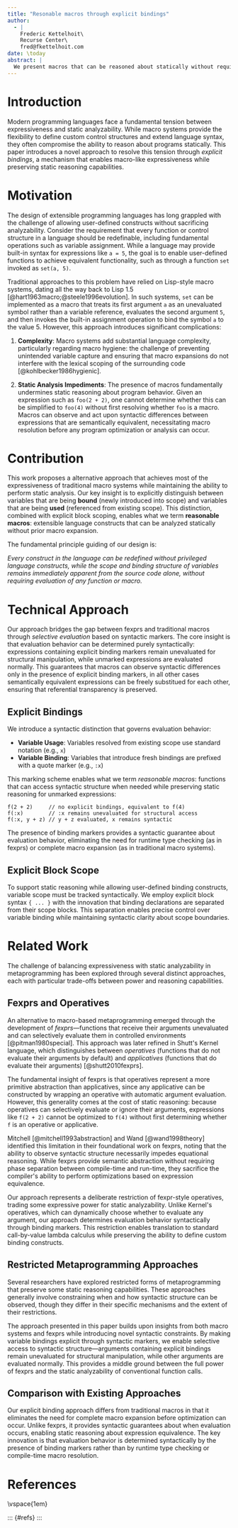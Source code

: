 ```yaml
---
title: "Resonable macros through explicit bindings"
author:
  - |
    Frederic Kettelhoit\
    Recurse Center\
    fred@fkettelhoit.com
date: \today
abstract: |
  We present macros that can be reasoned about statically without requiring a macro expansion phase. This is achieved by distinguishing variables that are being _bound_ from variables that are being _used_, in combination with _explicit block scopes_. The resulting macro system enables _local reasoning_, by supporting local evaluation without requiring full knowledge of the macros in scope.
---
```


# Introduction

Modern programming languages face a fundamental tension between expressiveness and static analyzability. While macro systems provide the flexibility to define custom control structures and extend language syntax, they often compromise the ability to reason about programs statically. This paper introduces a novel approach to resolve this tension through _explicit bindings_, a mechanism that enables macro-like expressiveness while preserving static reasoning capabilities.

# Motivation

The design of extensible programming languages has long grappled with the challenge of allowing user-defined constructs without sacrificing analyzability. Consider the requirement that every function or control structure in a language should be redefinable, including fundamental operations such as variable assignment. While a language may provide built-in syntax for expressions like `a = 5`, the goal is to enable user-defined functions to achieve equivalent functionality, such as through a function `set` invoked as `set(a, 5)`.

Traditional approaches to this problem have relied on Lisp-style macro systems, dating all the way back to Lisp 1.5 [@hart1963macro;@steele1996evolution]. In such systems, `set` can be implemented as a macro that treats its first argument `a` as an unevaluated symbol rather than a variable reference, evaluates the second argument `5`, and then invokes the built-in assignment operation to bind the symbol `a` to the value 5. However, this approach introduces significant complications:

1. **Complexity**: Macro systems add substantial language complexity, particularly regarding macro hygiene: the challenge of preventing unintended variable capture and ensuring that macro expansions do not interfere with the lexical scoping of the surrounding code [@kohlbecker1986hygienic].

2. **Static Analysis Impediments**: The presence of macros fundamentally undermines static reasoning about program behavior. Given an expression such as `foo(2 + 2)`, one cannot determine whether this can be simplified to `foo(4)` without first resolving whether `foo` is a macro. Macros can observe and act upon syntactic differences between expressions that are semantically equivalent, necessitating macro resolution before any program optimization or analysis can occur.

# Contribution

This work proposes a alternative approach that achieves most of the expressiveness of traditional macro systems while maintaining the ability to perform static analysis. Our key insight is to explicitly distinguish between variables that are being **bound** (newly introduced into scope) and variables that are being **used** (referenced from existing scope). This distinction, combined with explicit block scoping, enables what we term **reasonable macros**: extensible language constructs that can be analyzed statically without prior macro expansion.

The fundamental principle guiding of our design is:

_Every construct in the language can be redefined without privileged language constructs, while the scope and binding structure of variables remains immediately apparent from the source code alone, without requiring evaluation of any function or macro._

# Technical Approach

Our approach bridges the gap between fexprs and traditional macros through _selective evaluation_ based on syntactic markers. The core insight is that evaluation behavior can be determined purely syntactically: expressions containing explicit binding markers remain unevaluated for structural manipulation, while unmarked expressions are evaluated normally. This guarantees that macros can observe syntactic differences only in the presence of explicit binding markers, in all other cases semantically equivalent expressions can be freely substitued for each other, ensuring that referential transparency is preserved.

## Explicit Bindings

We introduce a syntactic distinction that governs evaluation behavior:

- **Variable Usage**: Variables resolved from existing scope use standard notation (e.g., `x`)
- **Variable Binding**: Variables that introduce fresh bindings are prefixed with a quote marker (e.g., `:x`)

This marking scheme enables what we term _reasonable macros_: functions that can access syntactic structure when needed while preserving static reasoning for unmarked expressions:

```
f(2 + 2)     // no explicit bindings, equivalent to f(4)
f(:x)        // :x remains unevaluated for structural access
f(:x, y + z) // y + z evaluated, x remains syntactic
```

The presence of binding markers provides a syntactic guarantee about evaluation behavior, eliminating the need for runtime type checking (as in fexprs) or complete macro expansion (as in traditional macro systems).

## Explicit Block Scope

To support static reasoning while allowing user-defined binding constructs, variable scope must be tracked syntactically. We employ explicit block syntax `{ ... }` with the innovation that binding declarations are separated from their scope blocks. This separation enables precise control over variable binding while maintaining syntactic clarity about scope boundaries.

# Related Work

The challenge of balancing expressiveness with static analyzability in metaprogramming has been explored through several distinct approaches, each with particular trade-offs between power and reasoning capabilities.

## Fexprs and Operatives

An alternative to macro-based metaprogramming emerged through the development of _fexprs_—functions that receive their arguments unevaluated and can selectively evaluate them in controlled environments [@pitman1980special]. This approach was later refined in Shutt's Kernel language, which distinguishes between _operatives_ (functions that do not evaluate their arguments by default) and _applicatives_ (functions that do evaluate their arguments) [@shutt2010fexprs].

The fundamental insight of fexprs is that operatives represent a more primitive abstraction than applicatives, since any applicative can be constructed by wrapping an operative with automatic argument evaluation. However, this generality comes at the cost of static reasoning: because operatives can selectively evaluate or ignore their arguments, expressions like `f(2 + 2)` cannot be optimized to `f(4)` without first determining whether `f` is an operative or applicative.

Mitchell [@mitchell1993abstraction] and Wand [@wand1998theory] identified this limitation in their foundational work on fexprs, noting that the ability to observe syntactic structure necessarily impedes equational reasoning. While fexprs provide semantic abstraction without requiring phase separation between compile-time and run-time, they sacrifice the compiler's ability to perform optimizations based on expression equivalence.

Our approach represents a deliberate restriction of fexpr-style operatives, trading some expressive power for static analyzability. Unlike Kernel's operatives, which can dynamically choose whether to evaluate any argument, our approach determines evaluation behavior syntactically through binding markers. This restriction enables translation to standard call-by-value lambda calculus while preserving the ability to define custom binding constructs.

## Restricted Metaprogramming Approaches

Several researchers have explored restricted forms of metaprogramming that preserve some static reasoning capabilities. These approaches generally involve constraining when and how syntactic structure can be observed, though they differ in their specific mechanisms and the extent of their restrictions.

The approach presented in this paper builds upon insights from both macro systems and fexprs while introducing novel syntactic constraints. By making variable bindings explicit through syntactic markers, we enable selective access to syntactic structure—arguments containing explicit bindings remain unevaluated for structural manipulation, while other arguments are evaluated normally. This provides a middle ground between the full power of fexprs and the static analyzability of conventional function calls.

## Comparison with Existing Approaches

Our explicit binding approach differs from traditional macros in that it eliminates the need for complete macro expansion before optimization can occur. Unlike fexprs, it provides syntactic guarantees about when evaluation occurs, enabling static reasoning about expression equivalence. The key innovation is that evaluation behavior is determined syntactically by the presence of binding markers rather than by runtime type checking or compile-time macro resolution.

# References

\vspace{1em}

::: {#refs}
:::
